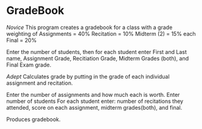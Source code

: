 # GradeBook

*Novice*
This program creates a gradebook for a class with a grade weighting of
  Assignments = 40%
  Recitation = 10%
  Midterm (2) = 15% each
  Final = 20%
  
Enter the number of students, then for each student enter First and Last name,
Assignment Grade, Recitiation Grade, Midterm Grades (both), and Final Exam grade.

*Adept*
Calculates grade by putting in the grade of each individual assignment
and recitation.

Enter the number of assignments and how much each is worth.
Enter number of students
For each student enter: number of recitations they attended, score on
each assignment, midterm grades(both), and final.

Produces gradebook.

